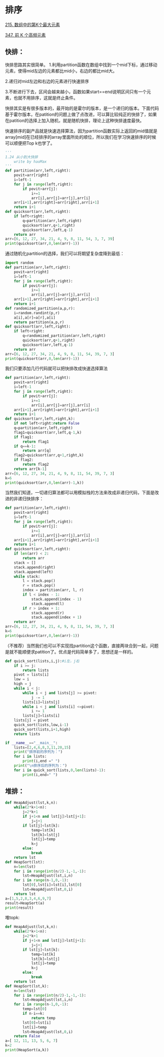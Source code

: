 # 排序
[215. 数组中的第K个最大元素](https://leetcode-cn.com/problems/kth-largest-element-in-an-array/)

[347. 前 K 个高频元素](https://leetcode-cn.com/problems/top-k-frequent-elements/)
## 快排：
快排思路其实很简单。
1.利用partition函数在数组中找到一个mid下标，通过移动元素，使得mid左边的元素都比mid小，右边的都比mid大。

2.递归对mid左边和右边的元素进行快速排序

3.不断进行下去，区间会越来越小，函数如果start==end说明区间只有一个元素，也就不用排序，这就是终止条件。

快排其实是有很多版本的，最开始的是霍尔的版本，是一个递归的版本。下面代码基于霍尔版本，在patition的问题上做了点改进，可以算比较纯正的快排了，如果在patition的选择上加入随机，就是随机快排，理论上这种快排速度最快。

快速排序的副产品就是快速选择算法，因为partition函数实际上返回的mid值就是array[mid]在已经排序的array里面所处的顺位，所以我们在学习快速排序的时候可以顺便把Top k也学了。
```python
'''
1.24 从小到大快排
    write by haoMax
'''
def partition(arr,left,right):
    povit=arr[right]
    i=left-1
    for j in range(left,right):
        if povit>arr[j]:
            i+=1
            arr[i],arr[j]=arr[j],arr[i]
    arr[i+1],arr[right]=arr[right],arr[i+1]
    return i+1       
def quicksort(arr,left,right):
    if left<right:
        q=partition(arr,left,right)
        quicksort(arr,q+1,right)
        quicksort(arr,left,q-1)
    return arr
arr=[6, 12, 27, 34, 21, 4, 9, 8, 11, 54, 3, 7, 39] 
print(quicksort(arr,0,len(arr)-1))
```

通过随机化partition的选择，我们可以将期望复杂度降到最低：
```python
import random
def partition(arr,left,right):
    povit=arr[right]
    i=left-1
    for j in range(left,right):
        if povit>arr[j]:
            i+=1
            arr[i],arr[j]=arr[j],arr[i]
    arr[i+1],arr[right]=arr[right],arr[i+1]
    return i+1
def randomized_partition(a,p,r):
    i=random.randint(p,r)
    a[i],a[r]=a[r],a[i]
    return partition(a,p,r)       
def quicksort(arr,left,right):
    if left<right:
        q=randomized_partition(arr,left,right)
        quicksort(arr,q+1,right)
        quicksort(arr,left,q-1)
    return arr
arr=[6, 12, 27, 34, 21, 4, 9, 8, 11, 54, 39, 7, 3] 
print(quicksort(arr,0,len(arr)-1))
```

我们只要添加几行代码就可以把快排改成快速选择算法
```python
def partition(arr,left,right):
    povit=arr[right]
    i=left-1
    for j in range(left,right):
        if povit>arr[j]:
            i+=1
            arr[i],arr[j]=arr[j],arr[i]
    arr[i+1],arr[right]=arr[right],arr[i+1]
    return i+1       
def quicksort(arr,left,right,k):
    if not left<right:return False
    q=partition(arr,left,right)
    flag1=quicksort(arr,left,q-1,k)
    if flag1:
        return flag1
    if q==k-1:
        return arr[q]
    flag2=quicksort(arr,q+1,right,k)
    if flag2:
        return flag2
    return arr[k-1]
arr=[6, 12, 27, 34, 21, 4, 9, 8, 11, 54, 39, 7, 3] 
k=6
print(quicksort(arr,0,len(arr)-1,k))
```

当然我们知道，一切递归算法都可以用模拟栈的方法来改成非递归代码，下面是改进的非递归快排序：
```python
def partition(arr,left,right):
    povit=arr[right]
    i=left-1
    for j in range(left,right):
        if povit>arr[j]:
            i+=1
            arr[i],arr[j]=arr[j],arr[i]
    arr[i+1],arr[right]=arr[right],arr[i+1]
    return i+1       
def quicksort(arr,left,right):
    if len(arr) < 2:
        return arr
    stack = []
    stack.append(right)
    stack.append(left)
    while stack:
        l = stack.pop()
        r = stack.pop()
        index = partition(arr, l, r)
        if l < index - 1:
            stack.append(index - 1)
            stack.append(l)
        if r > index + 1:
            stack.append(r)
            stack.append(index + 1)
    return arr
arr=[6, 12, 27, 34, 21, 4, 9, 8, 11, 54, 39, 7, 3] 
k=6
print(quicksort(arr,0,len(arr)-1))

```
（不推荐）当然我们也可以不实现找partition这个函数，直接两块合到一起，问题是就不能顺便求patition了。优点是代码简单多了，思想还是一样的。
```python
def quick_sort(lists,i,j):#i左，j右
    if i >= j:
        return lists
    pivot = lists[i]
    low = i
    high = j
    while i < j:
        while i < j and lists[j] >= pivot:
            j -= 1
        lists[i]=lists[j]
        while i < j and lists[i] <=pivot:
            i += 1
        lists[j]=lists[i]
    lists[j] = pivot
    quick_sort(lists,low,i-1)
    quick_sort(lists,i+1,high)
    return lists

if __name__=="__main__":
    lists=[2,4,6,8,3,11,20,15]
    print("排序前的序列为：")
    for i in lists:
        print(i,end =" ")
    print("\n排序后的序列为：")
    for i in quick_sort(lists,0,len(lists)-1):
        print(i,end=" ")
```

## 堆排：
```python
def HeapAdjust(lst,k,n):
    while(2*k+1<n):
        j=2*k+1
        if j+1<n and lst[j]>lst[j+1]:
            j=j+1
        if lst[j]<lst[k]:
            temp=lst[k]
            lst[k]=lst[j]
            lst[j]=temp
            k=j
        else:
            break
    return lst
def HeapSort(lst):
    n=len(lst)
    for i in range(int(n/2)-1,-1,-1):
        lst=HeapAdjust(lst,i,n)
    for i in range(n-1,0,-1):
        lst[0],lst[i]=lst[i],lst[0]
        lst=HeapAdjust(lst,0,i)
    return lst
a=[1,5,2,8,3,4,6,9,7]
result=HeapSort(a)
print(result)
```

堆topk:

```python
def HeapAdjust(lst,k,n):
    while(2*k+1<n):
        j=2*k+1
        if j+1<n and lst[j]>lst[j+1]:
            j=j+1
        if lst[j]<lst[k]:
            temp=lst[k]
            lst[k]=lst[j]
            lst[j]=temp
            k=j
        else:
            break
    return lst
def HeapSort(lst,k):
    n=len(lst)
    for i in range(int(n/2)-1,-1,-1):
        lst=HeapAdjust(lst,i,n)
    for i in range(n-1,0,-1):
        temp=lst[0]
        if n-i==k:
            return temp
        lst[0]=lst[i]
        lst[i]=temp
        lst=HeapAdjust(lst,0,i)
    return False
a=[ 12, 11, 13, 5, 6, 7]
k=2
print(HeapSort(a,k))
```